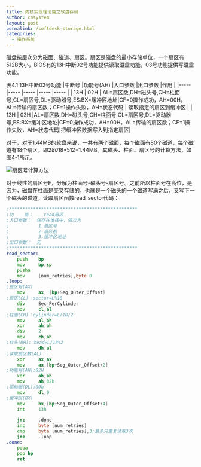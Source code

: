 ```yaml
---
title: 内核实现理论篇之软盘存储
author: cnsystem
layout: post
permalink: /softdesk-storage.html
categories:
  - 操作系统
---
```


磁盘按层次分为磁面、磁道、扇区。扇区是磁盘的最小存储单位，一个扇区有512B大小，BIOS有的13H中断02号功能提供读取磁盘功能，03号功能提供写磁盘功能。

表4.1 13H中断02号功能
|中断号 |功能号(AH) |入口参数 |出口参数 |作用 |
|----- |----- |----- |----- |----- |
| 13H | 02H | AL=扇区数,DH=磁头号,CH=柱面号,CL=扇区号,DL=驱动器号,ES:BX=缓冲区地址|CF=0操作成功，AH=00H，AL=传输的扇区数；CF=1操作失败，AH=状态代码 | 读取指定的扇区到缓冲区 |
| 13H | 03H |AL=扇区数,DH=磁头号,CH=柱面号,CL=扇区号,DL=驱动器号,ES:BX=缓冲区地址|CF=0操作成功，AH=00H，AL=传输的扇区数；CF=1操作失败，AH=状态代码|把缓冲区数据写入到指定扇区|

对于，对于1.44MB的软盘来说，一共有两个磁面，每个磁面有80个磁道，每个磁道有18个扇区。即2*80*18*512=1.44MB。其磁头、柱面、扇区号的计算方法，如图4-1所示。

![扇区号计算方法](../wp-content/uploads/2012/09/图片1.png "图4-1 扇区号计算方法")         

对于线性的扇区号F，分解为柱面号-磁头号-扇区号。之前所以柱面号在高位，是因为，磁盘在柱面是交叉存储的，也就是一个磁头的一个磁道写满之后，又写下一个磁头的磁道。读取扇区函数read_sector代码：
              
```asm
;************************************************
;功    能：	read扇区
;入口参数：	保存在堆栈中，依次为
;		 	1.扇区号
;		 	2.扇区数
;		 	3.缓冲区地址
;出口参数：	无	
;************************************************
read_sector:
	push	bp
	mov 	bp,sp
	pusha
	mov 	[num_retries],byte 0	
.loop:		
;扇区号(AX)	
	mov 	ax,	[bp+Seg_Outer_Offset]
;扇区(CL)：sector=L%18	
	div		Sec_PerCylinder
	mov 	cl,al
;柱面(CH)：cylinder=L/18/2
	mov 	al,ah
	xor 	ah,ah
	div 	2
	mov 	ch,ah
;柱头(DH): head=L/18%2
	mov 	dh,al
;读取扇区数(AL)
	xor 	ax,ax
	mov 	ax,[bp+Seg_Outer_Offset+2]	
;功能号(AH):02H
	xor 	ah,ah
	mov 	ah,02h
;驱动器(DL):00h
	mov 	dl,0
;缓冲区(BX)
	mov 	bx,[bp+Seg_Outer_Offset+4]
	int 	13h

	jnc 	.done
	inc		byte [num_retries]
	cmp		byte [num_retries],3;最多只重复读取3次
	jne		.loop
.done:
	popa
	pop bp
	ret
```
